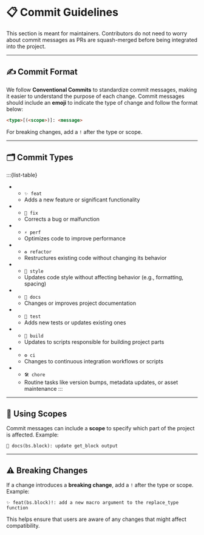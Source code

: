 # 📋 Commit Guidelines

This section is meant for maintainers. Contributors do not need to worry about commit messages as PRs are squash-merged before being integrated into the project.

---

## ✍️ Commit Format

We follow **Conventional Commits** to standardize commit messages, making it easier to understand the purpose of each change. Commit messages should include an **emoji** to indicate the type of change and follow the format below:

```html
<type>[(<scope>)]: <message>
```

For breaking changes, add a `!` after the type or scope.

---

## 🗂️ Commit Types

:::{list-table}
*   - `✨ feat`
    - Adds a new feature or significant functionality
*   - `🐛 fix`
    - Corrects a bug or malfunction
*   - `⚡️ perf`
    - Optimizes code to improve performance
*   - `♻️ refactor`
    - Restructures existing code without changing its behavior
*   - `🎨 style`
    - Updates code style without affecting behavior (e.g., formatting, spacing)
*   - `📝 docs`
    - Changes or improves project documentation
*   - `🧪 test`
    - Adds new tests or updates existing ones
*   - `🔨 build`
    - Updates to scripts responsible for building project parts
*   - `⚙️ ci`
    - Changes to continuous integration workflows or scripts
*   - `🛠️ chore`
    - Routine tasks like version bumps, metadata updates, or asset maintenance
:::

---

## 🎯 Using Scopes

Commit messages can include a **scope** to specify which part of the project is affected. Example:

```
📝 docs(bs.block): update get_block output
```

---

## ⚠️ Breaking Changes

If a change introduces a **breaking change**, add a `!` after the type or scope. Example:

```
✨ feat(bs.block)!: add a new macro argument to the replace_type function
```

This helps ensure that users are aware of any changes that might affect compatibility.
